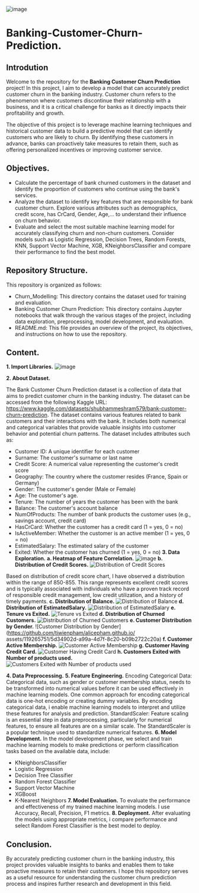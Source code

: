 ![image](https://github.com/tiwienpham/alicepham.github.io/assets/119265751/74df5ea9-8355-44b8-9361-af3930ff57a2)

# Banking-Customer-Churn-Prediction.
## Introdution
Welcome to the repository for the **Banking Customer Churn Prediction** project! In this project, I aim to develop a model that can accurately predict customer churn in the banking industry. Customer churn refers to the phenomenon where customers discontinue their relationship with a business, and it is a critical challenge for banks as it directly impacts their profitability and growth.

The objective of this project is to leverage machine learning techniques and historical customer data to build a predictive model that can identify customers who are likely to churn. By identifying these customers in advance, banks can proactively take measures to retain them, such as offering personalized incentives or improving customer service.

## Objectives.
- Calculate the percentage of bank churned customers in the dataset and identify the proportion of customers who continue using the bank's services.
- Analyze the dataset to identify key features that are responsible for bank customer churn. Explore various attributes such as demographics, credit score, has CrCard, Gender, Age,... to understand their influence on churn behavior.
- Evaluate and select the most suitable machine learning model for accurately classifying churn and non-churn customers. Consider models such as Logistic Regression, Decision Trees, Random Forests, KNN, Support Vector Machine, XGB, KNeighborsClassifier and compare their performance to find the best model.

## Repository Structure.
This repository is organized as follows:
- Churn_Modelling: This directory contains the dataset used for training and evaluation.
- Banking Customer Churn Prediction: This directory contains Jupyter notebooks that walk through the various stages of the project, including data exploration, preprocessing, model development, and evaluation.
- README.md: This file provides an overview of the project, its objectives, and instructions on how to use the repository.

## Content.
**1. Import Libraries.**
![image](https://github.com/tiwienpham/alicepham.github.io/assets/119265751/e42ca076-f536-43a4-9af5-fb87afdf320a)

**2. About Dataset.**

The Bank Customer Churn Prediction dataset is a collection of data that aims to predict customer churn in the banking industry. The dataset can be accessed from the following Kaggle URL: https://www.kaggle.com/datasets/shubhammeshram579/bank-customer-churn-prediction.
The dataset contains various features related to bank customers and their interactions with the bank. It includes both numerical and categorical variables that provide valuable insights into customer behavior and potential churn patterns. The dataset includes attributes such as:
- Customer ID: A unique identifier for each customer
- Surname: The customer's surname or last name
- Credit Score: A numerical value representing the customer's credit score
- Geography: The country where the customer resides (France, Spain or Germany)
- Gender: The customer's gender (Male or Female)
- Age: The customer's age.
- Tenure: The number of years the customer has been with the bank
- Balance: The customer's account balance
- NumOfProducts: The number of bank products the customer uses (e.g., savings account, credit card)
- HasCrCard: Whether the customer has a credit card (1 = yes, 0 = no)
- IsActiveMember: Whether the customer is an active member (1 = yes, 0 = no)
- EstimatedSalary: The estimated salary of the customer
- Exited: Whether the customer has churned (1 = yes, 0 = no)
**3. Data Exploration.**
**a. Heatmap of Feature Correlation.**
  ![image](https://github.com/tiwienpham/alicepham.github.io/assets/119265751/4c9303f3-6ba7-4ebd-95ac-b92bb8f808eb)
**b. Distribution of Credit Scores.**
  ![Distribution of Credit Scores](https://github.com/tiwienpham/alicepham.github.io/assets/119265751/65d80c0d-f223-4706-8c06-8aee370a03a7)
  
Based on distribution of credit score chart, I have observed a distribution within the range of 850-855. This range represents excellent credit scores and is typically associated with individuals who have a proven track record of responsible credit management, low credit utilization, and a history of timely payments.
**c. Distribution of Balance.**
  ![Distribution of Balance](https://github.com/tiwienpham/alicepham.github.io/assets/119265751/41410e21-2db2-4342-8ecf-d0881fb4d7d5)
**d. Distribution of EstimatedSalary.**
  ![Distribution of EstimatedSalary](https://github.com/tiwienpham/alicepham.github.io/assets/119265751/5050caef-aa2d-4157-ae40-07b71f170499)
**e. Tenure vs Exited.**
  ![Tenure vs Exited](https://github.com/tiwienpham/alicepham.github.io/assets/119265751/6baf9c99-46a2-4832-a585-d33e1afe085b)
**d. Distribution of Churned Customers.**
  ![Distribution of Churned Customers](https://github.com/tiwienpham/alicepham.github.io/assets/119265751/dad6ed40-20f6-4b98-ac82-524c2a4c2b54)
**e. Customer Distribution by Gender.**
  ![Customer Distribution by Gender](https://github.com/tiwienpham/alicepham.github.io/
  assets/119265751/5d34902d-a99a-4d7f-8c20-b09b2722c20a)
**f. Customer Active Membership.**
  ![Customer Active Membership](https://github.com/tiwienpham/alicepham.github.io/assets/119265751/42887cf7-5970-4246-a416-de6a98820edd)
  **g. Customer Having Credit Card.**
  ![Customer Having Credit Card](https://github.com/tiwienpham/alicepham.github.io/assets/119265751/59d7dbb8-b875-4d20-b54a-5e7ce8d99274)
  **h. Customers Exited with Number of products used.**
  ![Customers Exited with Number of products used](https://github.com/tiwienpham/alicepham.github.io/assets/119265751/1d70e528-0316-4d75-93c7-91f3d6780bed)
  
**4. Data Preprocessing.**
**5. Feature Engineering.**
Encoding Categorical Data: Categorical data, such as gender or customer membership status, needs to be transformed into numerical values before it can be used effectively in machine learning models. One common approach for encoding categorical data is one-hot encoding or creating dummy variables. By encoding categorical data, i enable machine learning models to interpret and utilize these features for analysis and prediction.
StandardScaler: Feature scaling is an essential step in data preprocessing, particularly for numerical features, to ensure all features are on a similar scale. The StandardScaler is a popular technique used to standardize numerical features.
**6. Model Development.**
In the model development phase, we select and train machine learning models to make predictions or perform classification tasks based on the available data, include:
- KNeighborsClassifier
- Logistic Regression
- Decision Tree Classifier
- Random Forest Classifier
- Support Vector Machine
- XGBoost
- K-Nearest Neighbors
**7. Model Evaluation.**
To evaluate the performance and effectiveness of my trained machine learning models. I use Accuracy, Recall, Precision, F1 metrics.
**8. Deployment.**
After evaluating the models using appropriate metrics, i compare performance and select Random Forest Classifier is the best model to deploy.
## Conclusion.
By accurately predicting customer churn in the banking industry, this project provides valuable insights to banks and enables them to take proactive measures to retain their customers. I hope this repository serves as a useful resource for understanding the customer churn prediction process and inspires further research and development in this field.
